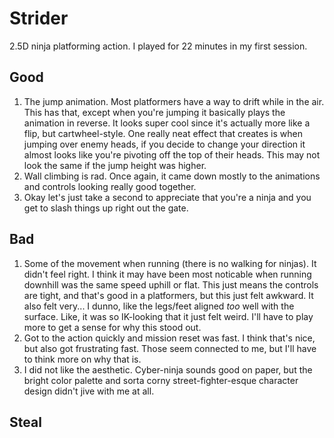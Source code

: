 # Strider
2.5D ninja platforming action. I played for 22 minutes in my first session.

## Good
1. The jump animation. Most platformers have a way to drift while in the air. This has that, except when you're jumping it basically plays the animation in reverse. It looks super cool since it's actually more like a flip, but cartwheel-style. One really neat effect that creates is when jumping over enemy heads, if you decide to change your direction it almost looks like you're pivoting off the top of their heads. This may not look the same if the jump height was higher.
2. Wall climbing is rad. Once again, it came down mostly to the animations and controls looking really good together.
3. Okay let's just take a second to appreciate that you're a ninja and you get to slash things up right out the gate.

## Bad
1. Some of the movement when running (there is no walking for ninjas). It didn't feel right. I think it may have been most noticable when running downhill was the same speed uphill or flat. This just means the controls are tight, and that's good in a platformers, but this just felt awkward. It also felt very... I dunno, like the legs/feet aligned *too* well with the surface. Like, it was so IK-looking that it just felt weird. I'll have to play more to get a sense for why this stood out.
2. Got to the action quickly and mission reset was fast. I think that's nice, but also got frustrating fast. Those seem connected to me, but I'll have to think more on why that is.
3. I did not like the aesthetic. Cyber-ninja sounds good on paper, but the bright color palette and sorta corny street-fighter-esque character design didn't jive with me at all.

## Steal


